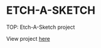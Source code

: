 # ETCH-A-SKETCH

TOP: Etch-A-Sketch project

View project <a href="https://bst003.github.io/ETCH-A-SKETCH/">here</a>